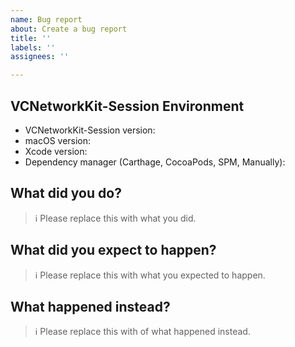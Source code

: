 ```yaml
---
name: Bug report
about: Create a bug report
title: ''
labels: ''
assignees: ''

---
```


## VCNetworkKit-Session Environment

- VCNetworkKit-Session version:
- macOS version:
- Xcode version:
- Dependency manager (Carthage, CocoaPods, SPM, Manually):

## What did you do?

> ℹ Please replace this with what you did.

## What did you expect to happen?

> ℹ Please replace this with what you expected to happen.

## What happened instead?

> ℹ Please replace this with of what happened instead.
